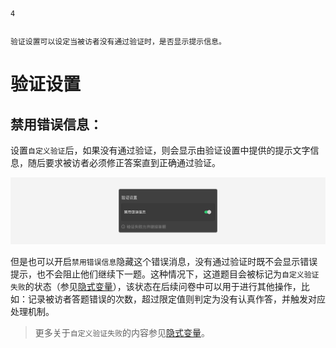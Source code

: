 ```index
4
```
```tag

```
```summary
验证设置可以设定当被访者没有通过验证时，是否显示提示信息。
```
# 验证设置

## 禁用错误信息：
设置`自定义验证`后，如果没有通过验证，则会显示由验证设置中提供的提示文字信息，随后要求被访者必须修正答案直到正确通过验证。

<img src='./assets/04validationSetting/no-prevent.png'>

但是也可以开启`禁用错误信息`隐藏这个错误消息，没有通过验证时既不会显示错误提示，也不会阻止他们继续下一题。这种情况下，这道题目会被标记为`自定义验证失败`的状态（参见[隐式变量](../16variable/08implictVariable.md)），该状态在后续问卷中可以用于进行其他操作，比如：记录被访者答题错误的次数，超过限定值则判定为没有认真作答，并触发对应处理机制。

> 更多关于`自定义验证失败`的内容参见[隐式变量](../16variable/08implictVariable.md)。

